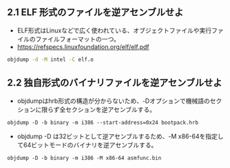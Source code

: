 ## 2.1 ELF 形式のファイルを逆アセンブルせよ

- ELF形式はLinuxなどで広く使われている、オブジェクトファイルや実行ファイルのファイルフォーマットの一つ。  
- https://refspecs.linuxfoundation.org/elf/elf.pdf

```sh
objdump -d -M intel -C elf.o
```


## 2.2 独自形式のバイナリファイルを逆アセンブルせよ

- objdumpはhrb形式の構造が分からないため、-Dオプションで機械語のセクションに限らず全セクションを逆アセンブルする。

```
objdump -D -b binary -m i386 --start-address=0x24 bootpack.hrb
```

- objdump -D は32ビットとして逆アセンブルするため、-M x86-64を指定して64ビットモードのバイナリを逆アセンブルする。

```
objdump -D -b binary -m i386 -M x86-64 asmfunc.bin
```

